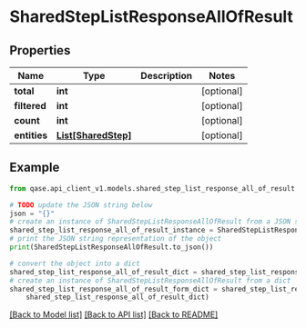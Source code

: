 # SharedStepListResponseAllOfResult


## Properties

Name | Type | Description | Notes
------------ | ------------- | ------------- | -------------
**total** | **int** |  | [optional] 
**filtered** | **int** |  | [optional] 
**count** | **int** |  | [optional] 
**entities** | [**List[SharedStep]**](SharedStep.md) |  | [optional] 

## Example

```python
from qase.api_client_v1.models.shared_step_list_response_all_of_result import SharedStepListResponseAllOfResult

# TODO update the JSON string below
json = "{}"
# create an instance of SharedStepListResponseAllOfResult from a JSON string
shared_step_list_response_all_of_result_instance = SharedStepListResponseAllOfResult.from_json(json)
# print the JSON string representation of the object
print(SharedStepListResponseAllOfResult.to_json())

# convert the object into a dict
shared_step_list_response_all_of_result_dict = shared_step_list_response_all_of_result_instance.to_dict()
# create an instance of SharedStepListResponseAllOfResult from a dict
shared_step_list_response_all_of_result_form_dict = shared_step_list_response_all_of_result.from_dict(
    shared_step_list_response_all_of_result_dict)
```
[[Back to Model list]](../README.md#documentation-for-models) [[Back to API list]](../README.md#documentation-for-api-endpoints) [[Back to README]](../README.md)


